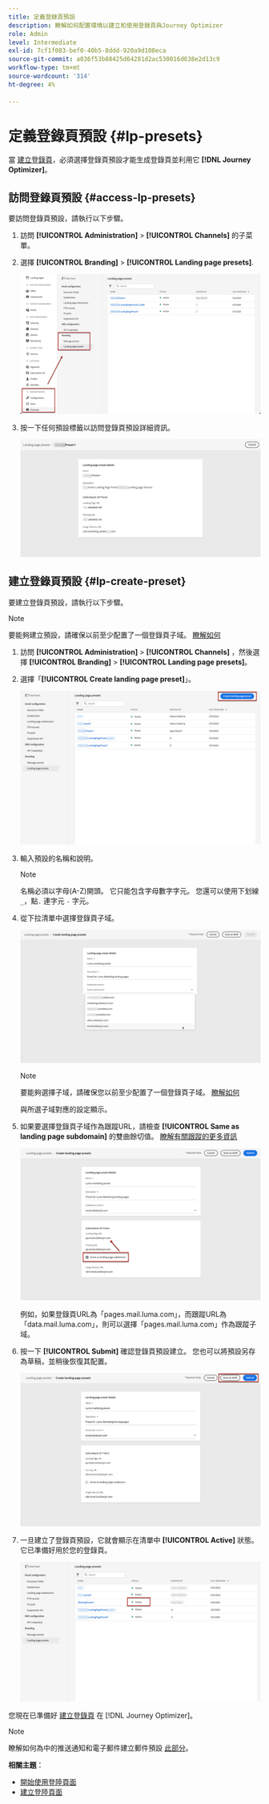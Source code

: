 ```yaml
---
title: 定義登錄頁預設
description: 瞭解如何配置環境以建立和使用登錄頁與Journey Optimizer
role: Admin
level: Intermediate
exl-id: 7cf1f083-bef0-40b5-8ddd-920a9d108eca
source-git-commit: a036f53b88425d64281d2ac530016d638e2d13c9
workflow-type: tm+mt
source-wordcount: '314'
ht-degree: 4%

---
```


# 定義登錄頁預設 {#lp-presets}

當 [建立登錄頁](../landing-pages/create-lp.md#create-a-lp)，必須選擇登錄頁預設才能生成登錄頁並利用它 **[!DNL Journey Optimizer]**。

## 訪問登錄頁預設 {#access-lp-presets}

要訪問登錄頁預設，請執行以下步驟。

1. 訪問 **[!UICONTROL Administration]** > **[!UICONTROL Channels]** 的子菜單。

1. 選擇 **[!UICONTROL Branding]** > **[!UICONTROL Landing page presets]**.

   ![](assets/lp_presets-access.png)

1. 按一下任何預設標籤以訪問登錄頁預設詳細資訊。

   ![](assets/lp_preset-details.png)

## 建立登錄頁預設 {#lp-create-preset}

要建立登錄頁預設，請執行以下步驟。

>[!NOTE]
>
>要能夠建立預設，請確保以前至少配置了一個登錄頁子域。 [瞭解如何](lp-subdomains.md)

1. 訪問 **[!UICONTROL Administration]** > **[!UICONTROL Channels]** ，然後選擇 **[!UICONTROL Branding]** > **[!UICONTROL Landing page presets]**。

1. 選擇「**[!UICONTROL Create landing page preset]**」。

   ![](assets/lp_create-preset-temp.png)

1. 輸入預設的名稱和說明。

   >[!NOTE]
   >
   > 名稱必須以字母(A-Z)開頭。 它只能包含字母數字字元。 您還可以使用下划線 `_`，點`.` 連字元 `-` 字元。

1. 從下拉清單中選擇登錄頁子域。

   ![](assets/lp_preset-subdomain.png)

   >[!NOTE]
   >
   >要能夠選擇子域，請確保您以前至少配置了一個登錄頁子域。 [瞭解如何](#lp-subdomains)

   與所選子域對應的設定顯示。

1. 如果要選擇登錄頁子域作為跟蹤URL，請檢查 **[!UICONTROL Same as landing page subdomain]** 的雙曲餘切值。 [瞭解有關跟蹤的更多資訊](../design/message-tracking.md)

   ![](assets/lp_preset-subdomain-settings-same.png)

   例如，如果登錄頁URL為「pages.mail.luma.com」，而跟蹤URL為「data.mail.luma.com」，則可以選擇「pages.mail.luma.com」作為跟蹤子域。

1. 按一下 **[!UICONTROL Submit]** 確認登錄頁預設建立。 您也可以將預設另存為草稿，並稍後恢復其配置。

   ![](assets/lp_preset-subdomain-settings-submit.png)

1. 一旦建立了登錄頁預設，它就會顯示在清單中 **[!UICONTROL Active]** 狀態。 它已準備好用於您的登錄頁。

   ![](assets/lp-preset-active-temp.png)

您現在已準備好 [建立登錄頁](../landing-pages/create-lp.md) 在 [!DNL Journey Optimizer]。

>[!NOTE]
>
>瞭解如何為中的推送通知和電子郵件建立郵件預設 [此部分](message-presets.md)。

**相關主題**：

* [開始使用登陸頁面](../landing-pages/get-started-lp.md)
* [建立登陸頁面](../landing-pages/create-lp.md#create-a-lp)
